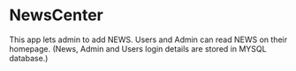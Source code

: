 # NewsCenter
This app lets admin to add NEWS. 
Users and Admin can read NEWS on their homepage.
(News, Admin and Users login details are stored in MYSQL database.)
